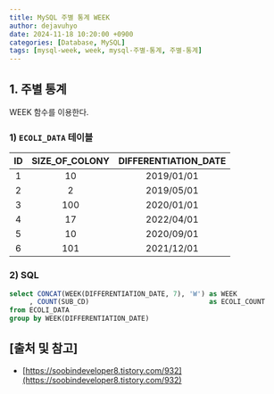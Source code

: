 ```yaml
---
title: MySQL 주별 통계 WEEK
author: dejavuhyo
date: 2024-11-18 10:20:00 +0900
categories: [Database, MySQL]
tags: [mysql-week, week, mysql-주별-통계, 주별-통계]
---
```


## 1. 주별 통계
WEEK 함수를 이용한다.

### 1) `ECOLI_DATA` 테이블

| ID | SIZE_OF_COLONY | DIFFERENTIATION_DATE |
|:-----:|:-----:|:-----:|
| 1 | 10 | 2019/01/01 |
| 2 | 2 | 2019/05/01 |
| 3 | 100 | 2020/01/01 |
| 4 | 17 | 2022/04/01 |
| 5 | 10 | 2020/09/01 |
| 6 | 101 | 2021/12/01 |

### 2) SQL

```sql
select CONCAT(WEEK(DIFFERENTIATION_DATE, 7), 'W') as WEEK
     , COUNT(SUB_CD)                              as ECOLI_COUNT
from ECOLI_DATA
group by WEEK(DIFFERENTIATION_DATE)
```

## [출처 및 참고]
* [https://soobindeveloper8.tistory.com/932](https://soobindeveloper8.tistory.com/932)
